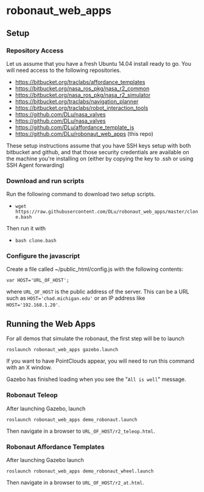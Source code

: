 # robonaut_web_apps

## Setup 

### Repository Access
Let us assume that you have a fresh Ubuntu 14.04 install ready to go. You will need access to the following repositories. 
 * https://bitbucket.org/traclabs/affordance_templates
 * https://bitbucket.org/nasa_ros_pkg/nasa_r2_common
 * https://bitbucket.org/nasa_ros_pkg/nasa_r2_simulator
 * https://bitbucket.org/traclabs/navigation_planner
 * https://bitbucket.org/traclabs/robot_interaction_tools
 * https://github.com/DLu/nasa_valves
 * https://github.com/DLu/nasa_valves
 * https://github.com/DLu/affordance_template_js
 * https://github.com/DLu/robonaut_web_apps (this repo)
 
These setup instructions assume that you have SSH keys setup with both bitbucket and github, and that those security credentials are available on the machine you're installing on (either by copying the key to .ssh or using SSH Agent forwarding)

### Download and run scripts
Run the following command to download two setup scripts. 
 * `wget https://raw.githubusercontent.com/DLu/robonaut_web_apps/master/clone.bash`
 
Then run it with 
 * `bash clone.bash`

### Configure the javascript
Create a file called ~/public_html/config.js with the following contents:
 
    var HOST='URL_OF_HOST';

where `URL_OF_HOST` is the public address of the server. This can be a URL such as `HOST='chad.michigan.edu'` or an IP address like `HOST='192.168.1.20'`.

## Running the Web Apps

For all demos that simulate the robonaut, the first step will be to launch 

    roslaunch robonaut_web_apps gazebo.launch
    
If you want to have PointClouds appear, you will need to run this command with an X window. 

Gazebo has finished loading when you see the "`All is well`" message.

### Robonaut Teleop 
After launching Gazebo, launch

    roslaunch robonaut_web_apps demo_robonaut.launch
    
Then navigate in a browser to `URL_OF_HOST/r2_teleop.html`. 


### Robonaut Affordance Templates
After launching Gazebo launch

    roslaunch robonaut_web_apps demo_robonaut_wheel.launch

Then navigate in a browser to `URL_OF_HOST/r2_at.html`.



